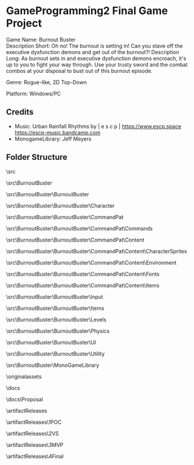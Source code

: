 # GameProgramming2 Final Game Project 

Game Name: Burnout Buster  
Description Short:  Oh no! The burnout is setting in! Can you stave off the executive dysfunction demons and get out of the burnout?!
Description Long:  As burnout sets in and executive dysfunction demons encroach, it's up to you to fight your way through. Use your trusty sword and the combat combos at your disposal to bust out of this burnout episode.
  
Genre: Rogue-like, 2D Top-Down
  
Platform:  Windows/PC

## Credits
 * Music: Urban Rainfall Rhythms by | e s c p | https://www.escp.space
https://escp-music.bandcamp.com
 * MonogameLibrary: Jeff Meyers
  
## Folder Structure  
  
\src  
  
\src\BurnoutBuster   
  
\src\BurnoutBuster\BurnoutBuster  

\src\BurnoutBuster\BurnoutBuster\Character

\src\BurnoutBuster\BurnoutBuster\CommandPat

\src\BurnoutBuster\BurnoutBuster\CommandPat\Commands
  
\src\BurnoutBuster\BurnoutBuster\CommandPat\Content
  
\src\BurnoutBuster\BurnoutBuster\CommandPat\Content\CharacterSprites
  
\src\BurnoutBuster\BurnoutBuster\CommandPat\Content\Environment
  
\src\BurnoutBuster\BurnoutBuster\CommandPat\Content\Fonts
  
\src\BurnoutBuster\BurnoutBuster\CommandPat\Content\Items
  
\src\BurnoutBuster\BurnoutBuster\Input

\src\BurnoutBuster\BurnoutBuster\Items

\src\BurnoutBuster\BurnoutBuster\Levels

\src\BurnoutBuster\BurnoutBuster\Physics

\src\BurnoutBuster\BurnoutBuster\UI

\src\BurnoutBuster\BurnoutBuster\Utility

\src\BurnoutBuster\MonoGameLibrary  
  
\originalassets  
  
\docs  
  
\docs\Proposal  
  
\artifactReleases  
   
\artifactReleases\1POC  
  
\artifactReleases\2VS  
  
\artifactReleases\3MVP  
  
\artifactReleases\4Final  
  
